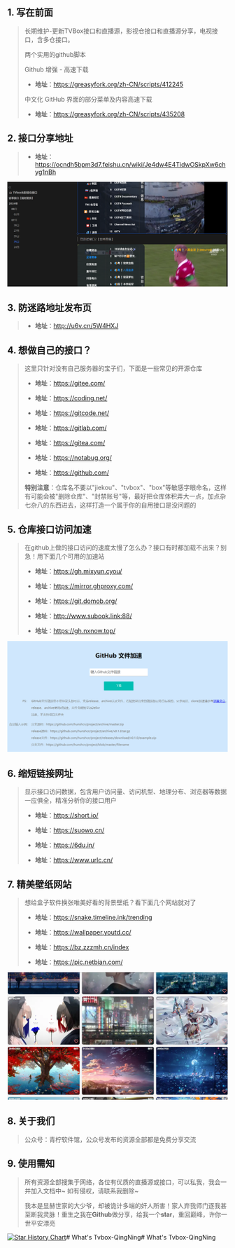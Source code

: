 ## 1. 写在前面

>长期维护-更新TVBox接口和直播源，影视仓接口和直播源分享，电视接口，含多仓接口。
>
>两个实用的github脚本
>
>Github 增强 - 高速下载
>
>* **地址**：https://greasyfork.org/zh-CN/scripts/412245
>
>中文化 GitHub 界面的部分菜单及内容高速下载
>
>* **地址**：https://greasyfork.org/zh-CN/scripts/435208

## 2. 接口分享地址

>* **地址**：https://ocndh5bpm3d7.feishu.cn/wiki/Je4dw4E4TidwOSkpXw6chyg1nBh


![image](/image/pic01.png)

## 3. 防迷路地址发布页

>* **地址**：http://u6v.cn/5W4HXJ

## 4. 想做自己的接口？

>这里只针对没有自己服务器的宝子们，下面是一些常见的开源仓库
>
>* **地址**：https://gitee.com/
>
>* **地址**：https://coding.net/
>
>* **地址**：https://gitcode.net/
>
>* **地址**：https://gitlab.com/
>
>* **地址**：https://gitea.com/
>
>* **地址**：https://notabug.org/
>
>* **地址**：https://github.com/
>
>**特别注意**：仓库名不要以"jiekou"、"tvbox"、"box"等敏感字眼命名，这样有可能会被"删除仓库"、"封禁账号"等，最好把仓库体积弄大一点，加点杂七杂八的东西进去，这样打造一个属于你的自用接口是没问题的

## 5. 仓库接口访问加速

>在github上做的接口访问的速度太慢了怎么办？接口有时都加载不出来？别急！用下面几个可用的加速站
>
>* **地址**：https://gh.mixyun.cyou/
>
>* **地址**：https://mirror.ghproxy.com/
>
>* **地址**：https://git.domob.org/
>
>* **地址**：http://www.subook.link:88/
>
>* **地址**：https://gh.nxnow.top/


![image](/image/pic03.png)

## 6. 缩短链接网址

>显示接口访问数据，包含用户访问量、访问机型、地理分布、浏览器等数据一应俱全，精准分析你的接口用户
>
>* **地址**：https://short.io/
>
>* **地址**：https://suowo.cn/
>
>* **地址**：https://6du.in/
>
>* **地址**：https://www.urlc.cn/


## 7. 精美壁纸网站

>想给盒子软件换张唯美好看的背景壁纸？看下面几个网站就对了
>
>* **地址**：https://snake.timeline.ink/trending
>
>* **地址**：https://wallpaper.youtd.cc/
>
>* **地址**：https://bz.zzzmh.cn/index
>
>* **地址**：https://pic.netbian.com/


![image](/image/pic02.png)

## 8. 关于我们

>公众号：青柠软件馆，公众号发布的资源全部都是免费分享交流

## 9. 使用需知

>所有资源全部搜集于网络，各位有优质的直播源或接口，可以私我，我会一并加入文档中~ 如有侵权，请联系我删除~
>
>我本是显赫世家的大少爷，却被诡计多端的奸人所害！家人弃我师门逐我甚至断我灵脉！重生之我在𝐆𝐢𝐭𝐡𝐮𝐛做分享，给我一个𝐬𝐭𝐚𝐫，重回巅峰，许你一世平安漂亮

[![Star History Chart](https://api.star-history.com/svg?repos=CatBoxs/Cat_tv&type=Date)](https://star-history.com/#CatBoxs/Cat_tv&Date)# What's Tvbox-QingNing# What's Tvbox-QingNing
